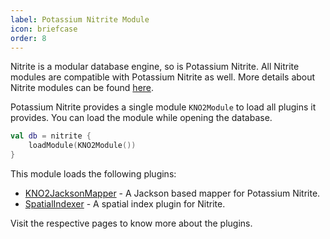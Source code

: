 ```yaml
---
label: Potassium Nitrite Module
icon: briefcase
order: 8
---
```


Nitrite is a modular database engine, so is Potassium Nitrite. All Nitrite modules are compatible with Potassium Nitrite as well. More details about Nitrite modules can be found [here](../java-sdk/modules/module-system.md).

Potassium Nitrite provides a single module `KNO2Module` to load all plugins it provides. You can load the module while opening the database.

```kotlin
val db = nitrite {
    loadModule(KNO2Module())
}
```

This module loads the following plugins:

- [KNO2JacksonMapper](repository.md#jackson-mapper) - A Jackson based mapper for Potassium Nitrite.
- [SpatialIndexer](../java-sdk/modules/spatial.md#spatial-index) - A spatial index plugin for Nitrite.

Visit the respective pages to know more about the plugins.